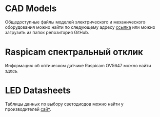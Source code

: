 # CAD Models
Общедоступные файлы моделей электрического и механического оборудования можно найти по следующему адресу [ссылка](https://cad.onshape.com/documents/d349cbe923c6f7dbdb5a9266/w/20eed945a1a4fb3729cc1f11/e/83841e7147a77c529f63497d?renderMode=0&uiState=665d8e6205125a78b4c988e0) или можно загрузить из папок репозитория GitHub.

# Raspicam спектральный отклик
Информацию об оптическом датчике Raspicam OV5647 можно найти [здесь](https://github.com/scivision/raspicam-spectra/).

# LED Datasheets
Таблицы данных по выбору светодиодов можно найти у производителей [сайт](https://www.osram.com/appsn/ProductSelector/?lang=en&refinementList%5Bhbc%5D%5B0%5D=TOPLED&refinementList%5Bhbc%5D%5B1%5D=Mini%20TOPLED&refinementList%5Bhbc%5D%5B2%5D=Power%20TOPLED&refinementList%5Bcolor_emulti%5D%5B0%5D=Blue%20%28450-480%20nm%29&refinementList%5Bcolor_emulti%5D%5B1%5D=True%20Green%20%28513-545%20nm%29&refinementList%5Bcolor_emulti%5D%5B2%5D=Pure%20Green%20%28554-566%20nm%29&refinementList%5Bcolor_emulti%5D%5B3%5D=Red%20%28612-630%20nm%29&refinementList%5Bcolor_emulti%5D%5B4%5D=Super%20Red%20%28627-639%20nm%29&refinementList%5Bcolor_emulti%5D%5B5%5D=Deep%20Blue%20%28439-461%20nm%29&page=1&range%5Bbeam_angle_keyword%5D%5Bmin%5D=50&range%5Bbeam_angle_keyword%5D%5Bmax%5D=70). 

